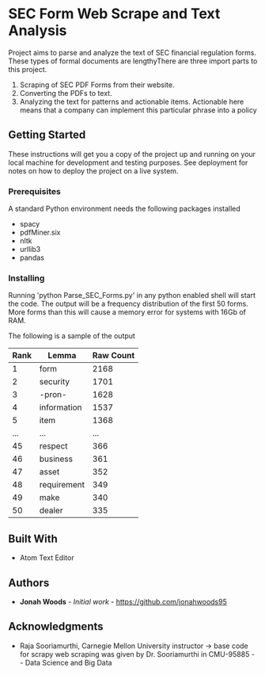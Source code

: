 # SEC Form Web Scrape and Text Analysis

Project aims to parse and analyze the text of SEC financial regulation forms.
These types of formal documents are lengthyThere are three import parts to this project.
  1) Scraping of SEC PDF Forms from their website.
  2) Converting the PDFs to text.
  3) Analyzing the text for patterns and actionable items.
Actionable here means that a company can implement this particular phrase into a policy

## Getting Started

These instructions will get you a copy of the project up and running on your local machine for development and testing purposes. 
See deployment for notes on how to deploy the project on a live system.

### Prerequisites

A standard Python environment needs the following packages installed
  * spacy
  * pdfMiner.six
  * nltk
  * urllib3
  * pandas

### Installing

Running 'python Parse_SEC_Forms.py' in any python enabled shell will start the code.
The output will be a frequency distribution of the first 50 forms. 
More forms than this will cause a memory error for systems with 16Gb of RAM.

The following is a sample of the output

| Rank     | Lemma              | Raw Count |
| -------- | ------------------ | --------- |
| 1        | form               | 2168
| 2        | security           | 1701
| 3        | -pron-             | 1628
| 4        | information        | 1537
| 5        | item               | 1368
|...       |...                 |...
| 45       | respect            | 366
| 46       | business           | 361
| 47       | asset              | 352
| 48       | requirement        | 349
| 49       | make               | 340
| 50       | dealer             | 335



## Built With

* Atom Text Editor

## Authors

* **Jonah Woods** - *Initial work* - https://github.com/jonahwoods95

## Acknowledgments

* Raja Sooriamurthi, Carnegie Mellon University instructor 
  -> base code for scrapy web scraping was given by Dr. Sooriamurthi in CMU-95885 -- Data Science and Big Data
